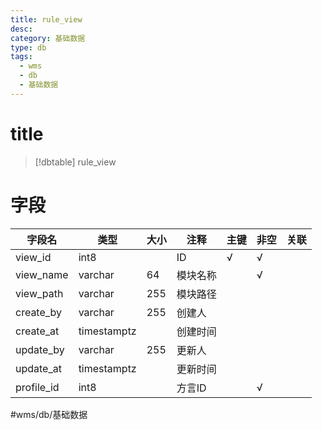 ```yaml
---
title: rule_view
desc: 
category: 基础数据
type: db
tags:
  - wms
  - db
  - 基础数据
---
```


# title
>[!dbtable] rule_view
> 

# 字段
| 字段名 | 类型 | 大小 | 注释 | 主键 | 非空 | 关联 |
| --- | --- | --- | --- | --- | --- | --- |
| view_id | int8 |  | ID | √ | √ |  |
| view_name | varchar | 64 | 模块名称 |  | √ |  |
| view_path | varchar | 255 | 模块路径 |  |  |  |
| create_by | varchar | 255 | 创建人 |  |  |  |
| create_at | timestamptz |  | 创建时间 |  |  |  |
| update_by | varchar | 255 | 更新人 |  |  |  |
| update_at | timestamptz |  | 更新时间 |  |  |  |
| profile_id | int8 |  | 方言ID |  | √ |  |
#wms/db/基础数据
